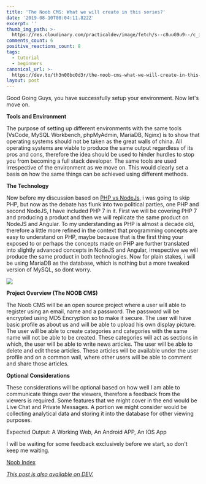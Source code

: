 ```yaml
---
title: 'The Noob CMS: What we will create in this series?'
date: '2019-08-10T08:04:11.822Z'
excerpt: ''
thumb_img_path: >-
  https://res.cloudinary.com/practicaldev/image/fetch/s--c8uuG9u9--/c_imagga_scale,f_auto,fl_progressive,h_420,q_auto,w_1000/https://res.cloudinary.com/practicaldev/image/fetch/s--Dwjn2Jav--/c_imagga_scale%2Cf_auto%2Cfl_progressive%2Ch_420%2Cq_auto%2Cw_1000/https://thepracticaldev.s3.amazonaws.com/i/ubh8v6nk94j0v68lw6uo.jpg
comments_count: 6
positive_reactions_count: 8
tags:
  - tutorial
  - beginners
canonical_url: >-
  https://dev.to/th3n00bc0d3r/the-noob-cms-what-we-will-create-in-this-series-2855
layout: post
---
```

Good Going Guys, you have successfully setup your environment. Now let's move on.

**Tools and Environment**

The purpose of setting up different environments with the same tools (VsCode, MySQL Workbench, phpMyAdmin, MariaDB, Nginx) is to show that operating systems should not be taken as the great walls of china. All operating systems are viable to produce the same output regardless of its pros and cons, therefore the idea should be used to hinder hurdles to stop you from becoming a full stack developer. The same tools are used irrespective of the environment as we move on. This would clearly set a basis on how the same things can be achieved using different methods.

**The Technology**

Now before my discussion based on [PHP vs NodeJs](https://dev.to/th3n00bc0d3r/php-vs-node-3oa), i was going to skip PHP, but now as the debate has flunk into two political parties, one PHP and second NodeJS, I have included PHP 7 in it. First we will be covering PHP 7 and producing a product and then we will replicate the same product on NodeJS and Angular. To my understanding as PHP is almost a decade old, therefore a little more refined in the context that programming concepts are easy to understand on PHP, maybe because that is the first thing your exposed to or perhaps the concepts made on PHP are further translated into slightly advanced concepts in NodeJS and Angular, irrespective we will produce the same product in both technologies. Now for plain stakes, i will be using MariaDB as the database, which is nothing but a more tweaked version of MySQL, so dont worry. 

![](https://thepracticaldev.s3.amazonaws.com/i/6dm2l8lie6p7ewvkasdk.jpg)

**Project Overview (The NOOB CMS)**

The Noob CMS will be an open source project where a user will able to register using an email, name and a password. The password will be encrypted using MD5 Encryption so to make it secure. The user will have basic profile as about us and will be able to upload his own display picture. The user will be able to create categories and categories with the same name will not be able to be created. These categories will act as sections in which, the user will be able to write news articles. The user will be able to delete and edit these articles. These articles will be available under the user profile and on a common wall, where other users will be able to comment and share those articles.

**Optional Considerations**

These considerations will be optional based on how well I am able to communicate things over the viewers, therefore a feedback from the viewers is required. Some features that we might cover in the end would be Live Chat and Private Messages. A portion we might consider would be collecting analytical data and storing it into the database for other viewing purposes. 

Expected Output: A Working Web, An Android APP, An IOS App

I will be waiting for some feedback exclusively before we start, so don't keep me waiting.

[Noob Index](https://dev.to/th3n00bc0d3r/noob-guides-index-4mne)

*[This post is also available on DEV.](https://dev.to/th3n00bc0d3r/the-noob-cms-what-we-will-create-in-this-series-2855)*


<script>
const parent = document.getElementsByTagName('head')[0];
const script = document.createElement('script');
script.type = 'text/javascript';
script.src = 'https://cdnjs.cloudflare.com/ajax/libs/iframe-resizer/4.1.1/iframeResizer.min.js';
script.charset = 'utf-8';
script.onload = function() {
    window.iFrameResize({}, '.liquidTag');
};
parent.appendChild(script);
</script>    
